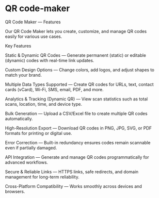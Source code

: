 # QR code-maker

 QR Code Maker — Features

Our QR Code Maker lets you create, customize, and manage QR codes easily for various use cases.

 Key Features

Static & Dynamic QR Codes — Generate permanent (static) or editable (dynamic) codes with real-time link updates.

Custom Design Options — Change colors, add logos, and adjust shapes to match your brand.

Multiple Data Types Supported — Create QR codes for URLs, text, contact cards (vCard), Wi-Fi, SMS, email, PDF, and more.

Analytics & Tracking (Dynamic QR) — View scan statistics such as total scans, location, time, and device type.

Bulk Generation — Upload a CSV/Excel file to create multiple QR codes automatically.

High-Resolution Export — Download QR codes in PNG, JPG, SVG, or PDF formats for printing or digital use.

Error Correction — Built-in redundancy ensures codes remain scannable even if partially damaged.

API Integration — Generate and manage QR codes programmatically for advanced workflows.

Secure & Reliable Links — HTTPS links, safe redirects, and domain management for long-term reliability.

Cross-Platform Compatibility — Works smoothly across devices and browsers.


